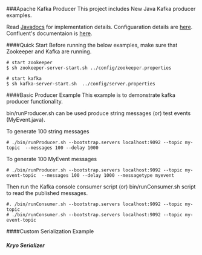 ###Apache Kafka Producer
This project includes New Java Kafka producer examples.

Read [Javadocs](https://kafka.apache.org/090/javadoc/index.html?org/apache/kafka/clients/producer/KafkaProducer.html) for implementation details. Configuaration details are [here](http://kafka.apache.org/documentation.html#producerconfigs). Confluent's documentaion is 
[here](http://docs.confluent.io/2.0.1/clients/producer.html).

####Quick Start
Before running the below examples, make sure that Zookeeper and Kafka are running.

```shell
# start zookeeper
$ sh zookeeper-server-start.sh ../config/zookeeper.properties

# start kafka
$ sh kafka-server-start.sh  ../config/server.properties
```

####Basic Producer Example
This example is to demonstrate kafka producer functionality.

 bin/runProducer.sh can be used produce string messages (or) test events (MyEvent.java). 
 
 To generate 100 string messages

 ```shell
 # ./bin/runProducer.sh --bootstrap.servers localhost:9092 --topic my-topic  --messages 100 --delay 1000 
 ```

 To generate 100 MyEvent messages

```shell
# ./bin/runProducer.sh --bootstrap.servers localhost:9092 --topic my-event-topic  --messages 100 --delay 1000 --messagetype myevent
```

Then run the Kafka console consumer script (or) bin/runConsumer.sh script to read the published messages.

```shell
#. /bin/runConsumer.sh --bootstrap.servers localhost:9092 --topic my-topic
# ./bin/runConsumer.sh --bootstrap.servers localhost:9092 --topic my-event-topic
```



####Custom Serialization Example
##### Kryo Serializer




